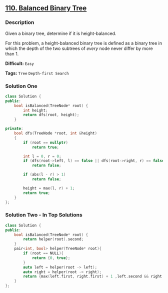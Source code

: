 ## [110. Balanced Binary Tree](https://leetcode.com/problems/balanced-binary-tree/description/)

### Description

Given a binary tree, determine if it is height-balanced.

For this problem, a height-balanced binary tree is defined as a binary tree in which the depth of the two subtrees of *every* node never differ by more than 1.



**Difficult:** `Easy`

**Tags:** `Tree` `Depth-first Search`



### Solution One

```c++
class Solution {
public:
    bool isBalanced(TreeNode* root) {
        int height;
        return dfs(root, height);
    }

private:
    bool dfs(TreeNode *root, int &height)
    {
        if (root == nullptr)
            return true;

        int l = 0, r = 0;
        if (dfs(root->left, l) == false || dfs(root->right, r) == false)
            return false;

        if (abs(l - r) > 1)
            return false;

        height = max(l, r) + 1;
        return true;
    }
};
```



### Solution Two - In Top Solutions

```c++
class Solution {
public:
    bool isBalanced(TreeNode* root) {
        return helper(root).second;
    }
    pair<int, bool> helper(TreeNode* root){
        if (root == NULL){
            return {0, true};
        }
        auto left = helper(root -> left);
        auto right = helper(root -> right);
        return {max(left.first, right.first) + 1 ,left.second && right.second && abs(left.first - right.first) <= 1};
    }
};
```



